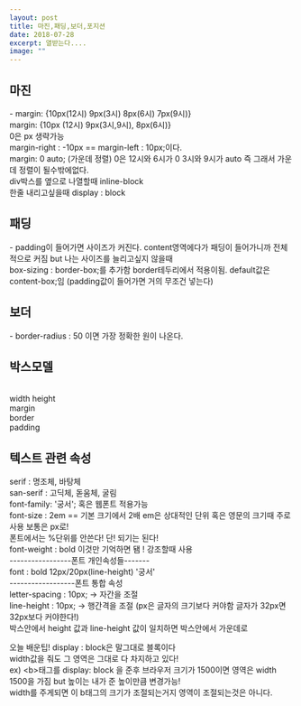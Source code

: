 ```yaml
---
layout: post
title: 마진,패딩,보더,포지션
date: 2018-07-28
excerpt: 열받는다....
image: ""
---
```


<div style="display: block;">
<p>
  <h2>마진</h2> - margin: {10px(12시) 9px(3시) 8px(6시) 7px(9시)} <br/>
         margin: {10px (12시) 9px(3시,9시), 8px(6시)} <br/>
         0은 px 생략가능 <br/>
         margin-right : -10px == margin-left : 10px;이다. <br/>
         margin: 0 auto; (가운데 정렬) 0은 12시와 6시가 0 3시와 9시가 auto 즉 그래서 가운데 정렬이 될수밖에없다. <br/>
         div박스를 옆으로 나열할때 inline-block <br/>
         한줄 내리고싶을때 display : block <br/>
  </p>
<div>
<div style="display: block;">
  <p>
  <h2>패딩</h2> - padding이 들어가면 사이즈가 커진다. content영역에다가 패딩이 들어가니까 전체적으로 커짐
        but 나는 사이즈를 늘리고싶지 않을때 <br/>
        box-sizing : border-box;를 추가함 border테두리에서 적용이됨. default값은 content-box;임
        (padding값이 들어가면 거의 무조건 넣는다)</br>
  </p>
 </div>
<div style="display: block;">
  <p>
 <h2>보더</h2> - border-radius : 50 이면 가장 정확한 원이 나온다.</br>
  </p>
 </div>
<div style="display: block;">
  <p>
  <h2> 박스모델 </h2> </br>
 width height</br>
 margin</br>
 border</br>
 padding</br>
  </p>
</div>

<div style="display: block;">
  <p>
  <h2>텍스트 관련 속성</h2>
    serif : 명조체, 바탕체 </br>
    san-serif : 고딕체, 돋움체, 굴림 </br>
    font-family: '궁서'; 혹은 웹폰트 적용가능</br>
    font-size : 2em == 기본 크기에서 2배 em은 상대적인 단위 혹은 영문의 크기때 주로 사용 보통은 px로!</br>
                폰트에서는 %단위를 안쓴다! 단! 되기는 된다!</br>
    font-weight : bold 이것만 기억하면 됌 ! 강조할때 사용</br>
    -----------------폰트 개인속성들-------</br>
    font : bold 12px/20px(line-height) '궁서' </br>
    ------------------폰트 통합 속성</br>
    letter-spacing : 10px; -> 자간을 조절</br>
    line-height : 10px; -> 행간격을 조절 (px은 글자의 크기보다 커야함 글자가 32px면 32px보다 커야한다!) </br>
                  박스안에서 height 값과 line-height 값이 일치하면 박스안에서 가운데로 
  </p>
</div>
<div style="display: block;">
  <p>
    오늘 배운팁! display : block은 말그대로 블록이다 <br/>
  width값을 줘도 그 영역은 그대로 다 차지하고 있다! <br/>
  ex) &lt;b&gt;태그를 display: block 을 준후 브라우저 크기가 1500이면 영역은 width 1500을 가짐 but 높이는 내가 준 높이만큼 변경가능!<br/>
      width를 주게되면 이 b태그의 크기가 조절되는거지 영역이 조절되는것은 아니다.
  </p>
</div>
